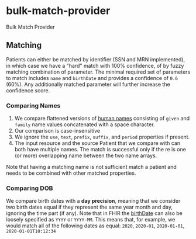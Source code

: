 # bulk-match-provider
Bulk Match Provider


## Matching

Patients can either be matched by identifier (SSN and MRN implemented), in which
case we have a "hard" match with 100% confidence, of by fuzzy matching combination
of parameter. The minimal required set of parameters to match includes `name` and
`birthDate` and provides a confidence of `0.6` (60%). Any additionally matched
parameter will further increase the confidence score.


### Comparing Names
1. We compare flattened versions of [human names](https://hl7.org/fhir/R4/datatypes.html#HumanName) 
   consisting of `given` and `family` name values concatenated with a space character.
2. Our comparison is case-insensitive
3. We ignore the `use`, `text`, `prefix`, `suffix`, and `period` properties if present.
4. The input resource and the source Patient that we compare with can both have multiple
   names. The match is successful only if the re is one (or more) overlapping name 
   between the two name arrays.

Note that having a matching name is not sufficient match a patient and needs to 
be combined with other matched properties. 


### Comparing DOB

We compare birth dates with a **day precision**, meaning that we consider two birth
dates equal if they represent the same year month and day, ignoring the time part (if any).
Note that in FHIR the [birthDate](https://hl7.org/fhir/R4/patient-definitions.html#Patient.birthDate) 
can also be loosely specified as `YYYY` or `YYYY-MM`. This means that, for example,
we would match all of the following dates as equal: `2020`, `2020-01`, `2020-01-01`, `2020-01-01T10:12:34`


